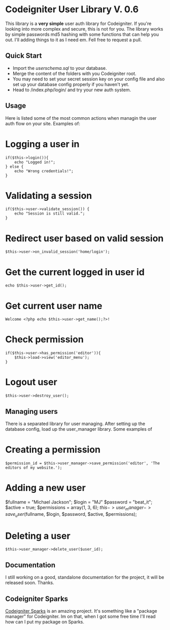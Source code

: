 # Codeigniter User Library V. 0.6 
This library is a **very simple** user auth library for Codeigniter. If you're looking into more complex and secure, this is not for you.
The library works by simple passwords md5 hashing with some functions that can help you out.
I'll adding things to it as I need em. Fell free to request a pull.

## Quick Start
* Import the _userschema.sql_ to your database.
* Merge the content of the folders with you Codeigniter root.
* You may need to set your secret session key on your config file and also set up your database config properly if you haven't yet.
* Head to /index.php/login/ and try your new auth system.

## Usage
Here is listed some of the most common actions when managin the user auth flow on your site. Examples of:
# Logging a user in
	if($this->login()){
		echo "Logged in!";
	} else {
		echo "Wrong credentials!";
	}

# Validating a session
	if($this->user->validate_session()) {
		echo "Session is still valid.";
	}

# Redirect user based on valid session
	$this->user->on_invalid_session('home/login');

# Get the current logged in user id
	echo $this->user->get_id();

# Get current user name
	Welcome <?php echo $this->user->get_name();?>!

# Check permission
	if($this->user->has_permission('editor')){
		$this->load->view('editor_menu');
	}

# Logout user
	$this->user->destroy_user();


## Managing users
There is a separated library for user managing. After setting up the database config, load up the user_manager library. Some examples of
# Creating a permission
	$permission_id = $this->user_manager->save_permission('editor', 'The editors of my website.');

# Adding a new user

$fullname = "Michael Jackson";
	$login = "MJ"
	$password = "beat_it";
	$active = true;
	$permissions = array(1, 3, 6);
	$this->user_manager->save_user($fullname, $login, $password, $active, $permissions);


# Deleting a user
	$this->user_manager->delete_user($user_id);

## Documentation
I still working on a good, standalone documentation for the project, it will be released soon. Thanks.

## Codeigniter Sparks
[Codeigniter Sparks](http://getsparks.org/) is an amazing project. It's something like a "package manager" for Codeigniter. Im on that, when I got some free time I'll read how can I put my package on Sparks.
